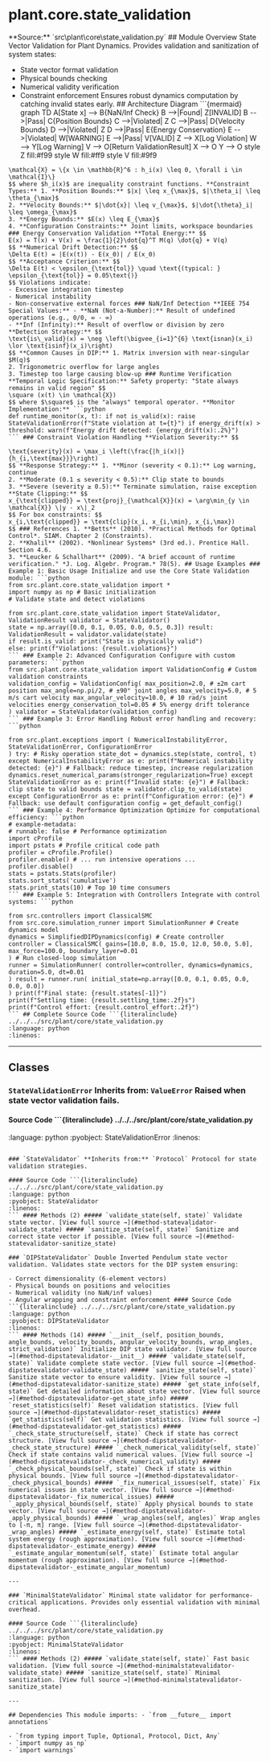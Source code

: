 # plant.core.state_validation

<!-- Enhanced by Week 8 Phase 2 --> **Source:** `src\plant\core\state_validation.py` ## Module Overview State Vector Validation for Plant Dynamics. Provides validation and sanitization of system states:
- State vector format validation
- Physical bounds checking
- Numerical validity verification
- Constraint enforcement Ensures robust dynamics computation by catching invalid states early. ## Architecture Diagram ```{mermaid}
graph TD A[State x] --> B{NaN/Inf Check} B -->|Found| Z[INVALID] B -->|Pass| C{Position Bounds} C -->|Violated| Z C -->|Pass| D{Velocity Bounds} D -->|Violated| Z D -->|Pass| E{Energy Conservation} E -->|Violated| W[WARNING] E -->|Pass| V[VALID] Z --> X[Log Violation] W --> Y[Log Warning] V --> O[Return ValidationResult] X --> O Y --> O style Z fill:#f99 style W fill:#ff9 style V fill:#9f9
``` ## Enhanced Mathematical Foundation ### Physical Constraint Theory **State Space Definition:** The admissible state space $\mathcal{X}$ is defined by physical constraints: $$
\mathcal{X} = \{x \in \mathbb{R}^6 : h_i(x) \leq 0, \forall i \in \mathcal{I}\}
$$ where $h_i(x)$ are inequality constraint functions. **Constraint Types:** 1. **Position Bounds:** $|x| \leq x_{\max}$, $|\theta_i| \leq \theta_{\max}$
2. **Velocity Bounds:** $|\dot{x}| \leq v_{\max}$, $|\dot{\theta}_i| \leq \omega_{\max}$
3. **Energy Bounds:** $E(x) \leq E_{\max}$
4. **Configuration Constraints:** Joint limits, workspace boundaries ### Energy Conservation Validation **Total Energy:** $$
E(x) = T(x) + V(x) = \frac{1}{2}\dot{q}^T M(q) \dot{q} + V(q)
$$ **Numerical Drift Detection:** $$
\Delta E(t) = |E(x(t)) - E(x_0)| / E(x_0)
$$ **Acceptance Criterion:** $$
\Delta E(t) < \epsilon_{\text{tol}} \quad \text{(typical: } \epsilon_{\text{tol}} = 0.05\text{)}
$$ Violations indicate:
- Excessive integration timestep
- Numerical instability
- Non-conservative external forces ### NaN/Inf Detection **IEEE 754 Special Values:** - **NaN (Not-a-Number):** Result of undefined operations (e.g., 0/0, ∞ - ∞)
- **Inf (Infinity):** Result of overflow or division by zero **Detection Strategy:** $$
\text{is\_valid}(x) = \neg \left(\bigvee_{i=1}^{6} \text{isnan}(x_i) \lor \text{isinf}(x_i)\right)
$$ **Common Causes in DIP:** 1. Matrix inversion with near-singular $M(q)$
2. Trigonometric overflow for large angles
3. Timestep too large causing blow-up ### Runtime Verification **Temporal Logic Specification:** Safety property: "State always remains in valid region" $$
\square (x(t) \in \mathcal{X})
$$ where $\square$ is the "always" temporal operator. **Monitor Implementation:** ```python
def runtime_monitor(x, t): if not is_valid(x): raise StateValidationError(f"State violation at t={t}") if energy_drift(x) > threshold: warn(f"Energy drift detected: {energy_drift(x):.2%}")
``` ### Constraint Violation Handling **Violation Severity:** $$

\text{severity}(x) = \max_i \left(\frac{|h_i(x)|}{h_{i,\text{max}}}\right)
$$ **Response Strategy:** 1. **Minor (severity < 0.1):** Log warning, continue
2. **Moderate (0.1 ≤ severity < 0.5):** Clip state to bounds
3. **Severe (severity ≥ 0.5):** Terminate simulation, raise exception **State Clipping:** $$
x_{\text{clipped}} = \text{proj}_{\mathcal{X}}(x) = \arg\min_{y \in \mathcal{X}} \|y - x\|_2
$$ For box constraints: $$
x_{i,\text{clipped}} = \text{clip}(x_i, x_{i,\min}, x_{i,\max})
$$ ### References 1. **Betts** (2010). *Practical Methods for Optimal Control*. SIAM. Chapter 2 (Constraints).
2. **Khalil** (2002). *Nonlinear Systems* (3rd ed.). Prentice Hall. Section 4.6.
3. **Leucker & Schallhart** (2009). "A brief account of runtime verification." *J. Log. Algebr. Program.* 78(5). ## Usage Examples ### Example 1: Basic Usage Initialize and use the Core State Validation module: ```python
from src.plant.core.state_validation import *
import numpy as np # Basic initialization
# Validate state and detect violations

from src.plant.core.state_validation import StateValidator, ValidationResult validator = StateValidator()
state = np.array([0.0, 0.1, 0.05, 0.0, 0.5, 0.3]) result: ValidationResult = validator.validate(state)
if result.is_valid: print("State is physically valid")
else: print(f"Violations: {result.violations}")
``` ### Example 2: Advanced Configuration Configure with custom parameters: ```python
from src.plant.core.state_validation import ValidationConfig # Custom validation constraints
validation_config = ValidationConfig( max_position=2.0, # ±2m cart position max_angle=np.pi/2, # ±90° joint angles max_velocity=5.0, # 5 m/s cart velocity max_angular_velocity=10.0, # 10 rad/s joint velocities energy_conservation_tol=0.05 # 5% energy drift tolerance
) validator = StateValidator(validation_config)
``` ### Example 3: Error Handling Robust error handling and recovery: ```python

from src.plant.exceptions import ( NumericalInstabilityError, StateValidationError, ConfigurationError
) try: # Risky operation state_dot = dynamics.step(state, control, t) except NumericalInstabilityError as e: print(f"Numerical instability detected: {e}") # Fallback: reduce timestep, increase regularization dynamics.reset_numerical_params(stronger_regularization=True) except StateValidationError as e: print(f"Invalid state: {e}") # Fallback: clip state to valid bounds state = validator.clip_to_valid(state) except ConfigurationError as e: print(f"Configuration error: {e}") # Fallback: use default configuration config = get_default_config()
``` ### Example 4: Performance Optimization Optimize for computational efficiency: ```python
# example-metadata:
# runnable: false # Performance optimization
import cProfile
import pstats # Profile critical code path
profiler = cProfile.Profile()
profiler.enable() # ... run intensive operations ... profiler.disable()
stats = pstats.Stats(profiler)
stats.sort_stats('cumulative')
stats.print_stats(10) # Top 10 time consumers
``` ### Example 5: Integration with Controllers Integrate with control systems: ```python

from src.controllers import ClassicalSMC
from src.core.simulation_runner import SimulationRunner # Create dynamics model
dynamics = SimplifiedDIPDynamics(config) # Create controller
controller = ClassicalSMC( gains=[10.0, 8.0, 15.0, 12.0, 50.0, 5.0], max_force=100.0, boundary_layer=0.01
) # Run closed-loop simulation
runner = SimulationRunner( controller=controller, dynamics=dynamics, duration=5.0, dt=0.01
) result = runner.run( initial_state=np.array([0.0, 0.1, 0.05, 0.0, 0.0, 0.0])
) print(f"Final state: {result.states[-1]}")
print(f"Settling time: {result.settling_time:.2f}s")
print(f"Control effort: {result.control_effort:.2f}")
``` ## Complete Source Code ```{literalinclude} ../../../src/plant/core/state_validation.py
:language: python
:linenos:
```

---

## Classes

### `StateValidationError` **Inherits from:** `ValueError` Raised when state vector validation fails.

#### Source Code ```{literalinclude} ../../../src/plant/core/state_validation.py

:language: python
:pyobject: StateValidationError
:linenos:
```

### `StateValidator` **Inherits from:** `Protocol` Protocol for state validation strategies.

#### Source Code ```{literalinclude} ../../../src/plant/core/state_validation.py
:language: python
:pyobject: StateValidator
:linenos:
``` #### Methods (2) ##### `validate_state(self, state)` Validate state vector. [View full source →](#method-statevalidator-validate_state) ##### `sanitize_state(self, state)` Sanitize and correct state vector if possible. [View full source →](#method-statevalidator-sanitize_state)

### `DIPStateValidator` Double Inverted Pendulum state vector validation. Validates state vectors for the DIP system ensuring:

- Correct dimensionality (6-element vectors)
- Physical bounds on positions and velocities
- Numerical validity (no NaN/inf values)
- Angular wrapping and constraint enforcement #### Source Code ```{literalinclude} ../../../src/plant/core/state_validation.py
:language: python
:pyobject: DIPStateValidator
:linenos:
``` #### Methods (14) ##### `__init__(self, position_bounds, angle_bounds, velocity_bounds, angular_velocity_bounds, wrap_angles, strict_validation)` Initialize DIP state validator. [View full source →](#method-dipstatevalidator-__init__) ##### `validate_state(self, state)` Validate complete state vector. [View full source →](#method-dipstatevalidator-validate_state) ##### `sanitize_state(self, state)` Sanitize state vector to ensure validity. [View full source →](#method-dipstatevalidator-sanitize_state) ##### `get_state_info(self, state)` Get detailed information about state vector. [View full source →](#method-dipstatevalidator-get_state_info) ##### `reset_statistics(self)` Reset validation statistics. [View full source →](#method-dipstatevalidator-reset_statistics) ##### `get_statistics(self)` Get validation statistics. [View full source →](#method-dipstatevalidator-get_statistics) ##### `_check_state_structure(self, state)` Check if state has correct structure. [View full source →](#method-dipstatevalidator-_check_state_structure) ##### `_check_numerical_validity(self, state)` Check if state contains valid numerical values. [View full source →](#method-dipstatevalidator-_check_numerical_validity) ##### `_check_physical_bounds(self, state)` Check if state is within physical bounds. [View full source →](#method-dipstatevalidator-_check_physical_bounds) ##### `_fix_numerical_issues(self, state)` Fix numerical issues in state vector. [View full source →](#method-dipstatevalidator-_fix_numerical_issues) ##### `_apply_physical_bounds(self, state)` Apply physical bounds to state vector. [View full source →](#method-dipstatevalidator-_apply_physical_bounds) ##### `_wrap_angles(self, angles)` Wrap angles to [-π, π] range. [View full source →](#method-dipstatevalidator-_wrap_angles) ##### `_estimate_energy(self, state)` Estimate total system energy (rough approximation). [View full source →](#method-dipstatevalidator-_estimate_energy) ##### `_estimate_angular_momentum(self, state)` Estimate total angular momentum (rough approximation). [View full source →](#method-dipstatevalidator-_estimate_angular_momentum)

---

### `MinimalStateValidator` Minimal state validator for performance-critical applications. Provides only essential validation with minimal overhead.

#### Source Code ```{literalinclude} ../../../src/plant/core/state_validation.py
:language: python
:pyobject: MinimalStateValidator
:linenos:
``` #### Methods (2) ##### `validate_state(self, state)` Fast basic validation. [View full source →](#method-minimalstatevalidator-validate_state) ##### `sanitize_state(self, state)` Minimal sanitization. [View full source →](#method-minimalstatevalidator-sanitize_state)

---

## Dependencies This module imports: - `from __future__ import annotations`

- `from typing import Tuple, Optional, Protocol, Dict, Any`
- `import numpy as np`
- `import warnings`
